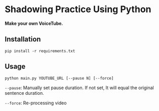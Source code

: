 # Shadowing Practice Using Python
**Make your own VoiceTube.**

## Installation
```
pip install -r requirements.txt
```

## Usage
```
python main.py YOUTUBE_URL [--pause N] [--force]
```
`--pause`: Manually set pause duration. If not set, It will equal the original sentence duration.

`--force`: Re-processing video